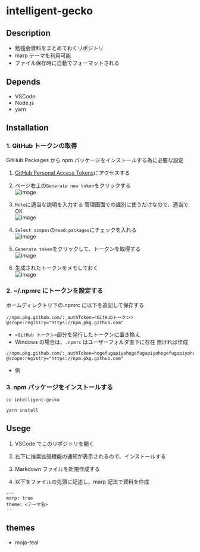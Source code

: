 # intelligent-gecko

## Description

- 勉強会資料をまとめておくリポジトリ
- marp テーマを利用可能
- ファイル保存時に自動でフォーマットされる

## Depends

- VSCode
- Node.js
- yarn

## Installation

### 1. GitHub トークンの取得

GitHub Packages から npm パッケージをインストールする為に必要な設定

1. [GitHub Personal Access Tokens](https://github.com/settings/tokens)にアクセスする

1. ページ右上の`Generate new token`をクリックする  
   ![image](https://user-images.githubusercontent.com/38117745/86754426-d6793700-c07b-11ea-8ca8-2346844984c0.png)

1. `Note`に適当な説明を入力する 管理画面での識別に使うだけなので、適当で OK  
   ![image](https://user-images.githubusercontent.com/38117745/86755581-b5651600-c07c-11ea-8468-f2d828430fb3.png)

1. `Select scopes`の`read:packages`にチェックを入れる  
   ![image](https://user-images.githubusercontent.com/38117745/86756159-25739c00-c07d-11ea-90bf-84d98bb2e460.png)

1. `Generate token`をクリックして、トークンを取得する  
   ![image](https://user-images.githubusercontent.com/38117745/86756311-42a86a80-c07d-11ea-9a63-4fcaebf151db.png)

1. 生成されたトークンをメモしておく  
   ![image](https://user-images.githubusercontent.com/38117745/86758200-a41d0900-c07e-11ea-9935-571c46c18bb5.png)

### 2. ~/.npmrc にトークンを設定する

ホームディレクトリ下の.npmrc に以下を追記して保存する

```
//npm.pkg.github.com/:_authToken=<GitHubトークン>
@scope:registry="https://npm.pkg.github.com"
```

- `<GitHub トークン>`部分を発行したトークンに置き換え
- Windows の場合は、`.npmrc` はユーザーフォルダ直下に存在 無ければ作成

```
//npm.pkg.github.com/:_authToken=hogefugapiyohogefugapiyohogefugapiyohoge
@scope:registry="https://npm.pkg.github.com"
```

- 例

### 3. npm パッケージをインストールする

```
cd intelligent-gecko
```

```
yarn install
```

## Usege

1. VSCode でこのリポジトリを開く

1. 右下に推奨拡張機能の通知が表示されるので、インストールする

1. Markdown ファイルを新規作成する

1. 以下をファイルの先頭に記述し、marp 記法で資料を作成

```
---
marp: true
theme: <テーマ名>
---
```

## themes

- moja-teal
